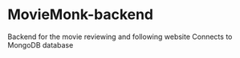 # MovieMonk-backend
Backend for the movie reviewing and following website
Connects to MongoDB database
